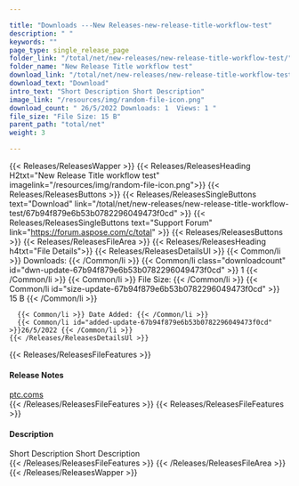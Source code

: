 ```yaml
---

title: "Downloads ---New Releases-new-release-title-workflow-test"
description: " "
keywords: ""
page_type: single_release_page
folder_link: "/total/net/new-releases/new-release-title-workflow-test/"
folder_name: "New Release Title workflow test"
download_link: "/total/net/new-releases/new-release-title-workflow-test/67b94f879e6b53b0782296049473f0cd"
download_text: "Download"
intro_text: "Short Description Short Description"
image_link: "/resources/img/random-file-icon.png"
download_count: " 26/5/2022 Downloads: 1  Views: 1 "
file_size: "File Size: 15 B"
parent_path: "total/net"
weight: 3

---
```


{{< Releases/ReleasesWapper >}}
  {{< Releases/ReleasesHeading H2txt="New Release Title workflow test" imagelink="/resources/img/random-file-icon.png">}}
  {{< Releases/ReleasesButtons >}}
    {{< Releases/ReleasesSingleButtons text="Download" link="/total/net/new-releases/new-release-title-workflow-test/67b94f879e6b53b0782296049473f0cd" >}}
    {{< Releases/ReleasesSingleButtons text="Support Forum" link="https://forum.aspose.com/c/total" >}}
  {{< Releases/ReleasesButtons >}}
  {{< Releases/ReleasesFileArea >}}
    {{< Releases/ReleasesHeading h4txt="File Details">}}
    {{< Releases/ReleasesDetailsUl >}}
      {{< Common/li >}} Downloads: {{< /Common/li >}}
      {{< Common/li class="downloadcount" id="dwn-update-67b94f879e6b53b0782296049473f0cd" >}} 1 {{< /Common/li >}}
      {{< Common/li >}} File Size: {{< /Common/li >}}
      {{< Common/li id="size-update-67b94f879e6b53b0782296049473f0cd" >}} 15 B {{< /Common/li >}}

      {{< Common/li >}} Date Added: {{< /Common/li >}}
      {{< Common/li id="added-update-67b94f879e6b53b0782296049473f0cd" >}}26/5/2022 {{< /Common/li >}}
    {{< /Releases/ReleasesDetailsUl >}}

  {{< Releases/ReleasesFileFeatures >}}
      <h4>Release Notes</h4><div><a href='ptc.coms'>ptc.coms</a></div>
  {{< /Releases/ReleasesFileFeatures >}}
  {{< Releases/ReleasesFileFeatures >}}
      <h4>Description</h4><div class="HTMLDescription">Short Description Short Description</div>
  {{< /Releases/ReleasesFileFeatures >}}
 {{< /Releases/ReleasesFileArea >}}
{{< /Releases/ReleasesWapper >}}


